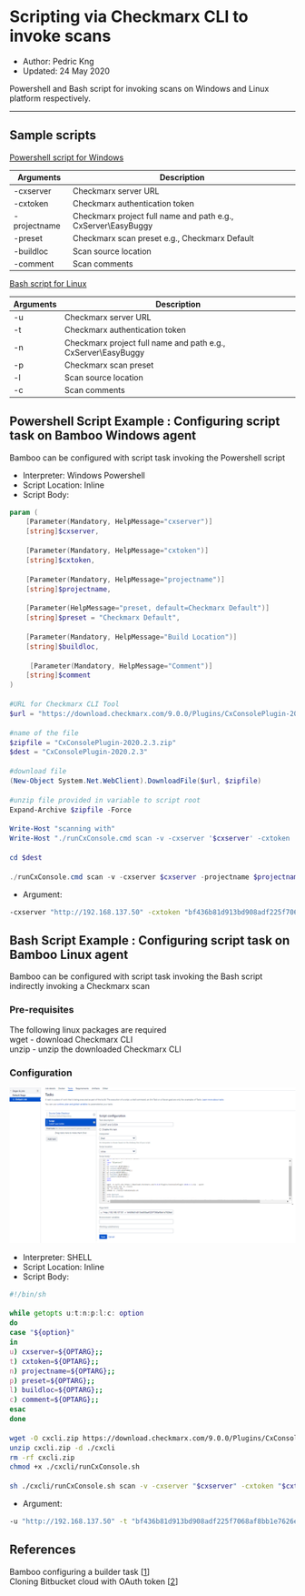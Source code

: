 # Scripting via Checkmarx CLI to invoke scans
* Author:   Pedric Kng  
* Updated:  24 May 2020

Powershell and Bash script for invoking scans on Windows and Linux platform respectively.

***

## Sample scripts
[Powershell script for Windows](CxCLI.ps1)  

| Arguments     | Description               |
| ------------- |---------------------------|
| -cxserver     | Checkmarx server URL      |
| -cxtoken      | Checkmarx authentication token   |
| -projectname  | Checkmarx project full name and path e.g., CxServer\EasyBuggy |
| -preset       | Checkmarx scan preset  e.g., Checkmarx Default  |
| -buildloc     | Scan source location  |
| -comment      | Scan comments |

[Bash script for Linux](CxCLI.sh)

| Arguments     | Description               |
| ------------- |---------------------------|
| -u            | Checkmarx server URL      |
| -t            | Checkmarx authentication token   |
| -n            | Checkmarx project full name and path e.g., CxServer\EasyBuggy |
| -p            | Checkmarx scan preset     |
| -l            | Scan source location  |
| -c            | Scan comments |


## Powershell Script Example : Configuring script task on Bamboo Windows agent
Bamboo can be configured with script task invoking the Powershell script

- Interpreter:  Windows Powershell
- Script Location:  Inline
- Script Body:

```ps1
param (
    [Parameter(Mandatory, HelpMessage="cxserver")]
	[string]$cxserver,

    [Parameter(Mandatory, HelpMessage="cxtoken")]
	[string]$cxtoken,

    [Parameter(Mandatory, HelpMessage="projectname")]
	[string]$projectname,

    [Parameter(HelpMessage="preset, default=Checkmarx Default")]
	[string]$preset = "Checkmarx Default",

    [Parameter(Mandatory, HelpMessage="Build Location")]
	[string]$buildloc,

     [Parameter(Mandatory, HelpMessage="Comment")]
	[string]$comment
)

#URL for Checkmarx CLI Tool
$url = "https://download.checkmarx.com/9.0.0/Plugins/CxConsolePlugin-2020.2.3.zip"

#name of the file
$zipfile = "CxConsolePlugin-2020.2.3.zip"
$dest = "CxConsolePlugin-2020.2.3"

#download file
(New-Object System.Net.WebClient).DownloadFile($url, $zipfile)

#unzip file provided in variable to script root
Expand-Archive $zipfile -Force

Write-Host "scanning with"
Write-Host "./runCxConsole.cmd scan -v -cxserver '$cxserver' -cxtoken '$cxtoken' -projectname '$projectname' -locationtype 'folder' -locationpath '$buildloc' -preset '$preset' -enableosa -executepackagedependency"

cd $dest

./runCxConsole.cmd scan -v -cxserver $cxserver -projectname $projectname -cxtoken $cxtoken -locationtype 'folder' -locationpath $buildloc  -preset $preset -enableosa -executepackagedependency -Comment $comment
```

- Argument:
```bash
-cxserver "http://192.168.137.50" -cxtoken "bf436b81d913bd908adf225f7068af8bb1e7626eb731a6305680e9d699ed9b39" -projectname "CxServer\easybuggy" -preset 'Checkmarx Default' -buildloc "${bamboo.build.working.directory}" -comment "${bamboo.buildResultKey}"
```

## Bash Script Example : Configuring script task on Bamboo Linux agent
Bamboo can be configured with script task invoking the Bash script indirectly invoking a Checkmarx scan

### Pre-requisites
The following linux packages are required  
wget - download Checkmarx CLI  
unzip - unzip the downloaded Checkmarx CLI  

### Configuration
![CxCLI_Bash](CxCLI_Bash.png) 

- Interpreter:  SHELL
- Script Location:  Inline
- Script Body:

```bash
#!/bin/sh

while getopts u:t:n:p:l:c: option
do
case "${option}"
in
u) cxserver=${OPTARG};;
t) cxtoken=${OPTARG};;
n) projectname=${OPTARG};;
p) preset=${OPTARG};;
l) buildloc=${OPTARG};;
c) comment=${OPTARG};;
esac
done

wget -O cxcli.zip https://download.checkmarx.com/9.0.0/Plugins/CxConsolePlugin-2020.2.3.zip --quiet
unzip cxcli.zip -d ./cxcli
rm -rf cxcli.zip
chmod +x ./cxcli/runCxConsole.sh

sh ./cxcli/runCxConsole.sh scan -v -cxserver "$cxserver" -cxtoken "$cxtoken" -projectname "$projectname" -locationtype 'folder' -LocationPath "$buildloc" -preset "$preset" -enableosa -executepackagedependency -Comment "$comment"
```

- Argument:
```bash
-u "http://192.168.137.50" -t "bf436b81d913bd908adf225f7068af8bb1e7626eb731a6305680e9d699ed9b39" -n "CxServer\easybuggy" -p 'Checkmarx Default' -l "${bamboo.build.working.directory}" -c "${bamboo.buildResultKey}"
```

## References
Bamboo configuring a builder task [[1]]  
Cloning Bitbucket cloud with OAuth token [[2]]

[1]:https://confluence.atlassian.com/bamboo/script-289277046.html "Bamboo configuring a builder task"
[2]:https://community.atlassian.com/t5/Bitbucket-questions/hot-to-git-clone-with-oauth-how-to-create-token-for-this-kind-of/qaq-p/686446 "Cloning Bitbucket cloud with OAuth token"